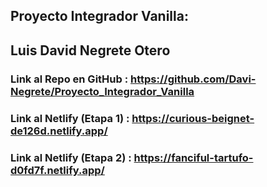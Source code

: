 ## Proyecto Integrador Vanilla:

## Luis David Negrete Otero

### Link al Repo en GitHub : https://github.com/Davi-Negrete/Proyecto_Integrador_Vanilla

### Link al Netlify (Etapa 1) : https://curious-beignet-de126d.netlify.app/

### Link al Netlify (Etapa 2) : https://fanciful-tartufo-d0fd7f.netlify.app/



